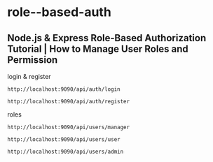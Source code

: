 # role--based-auth

## Node.js & Express Role-Based Authorization Tutorial | How to Manage User Roles and Permission

login & register
```
http://localhost:9090/api/auth/login
```
```
http://localhost:9090/api/auth/register
````
roles
```
http://localhost:9090/api/users/manager
```
```
http://localhost:9090/api/users/user
```
```
http://localhost:9090/api/users/admin
```


